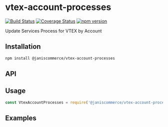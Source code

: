 # vtex-account-processes

[![Build Status](https://travis-ci.org/janis-commerce/vtex-account-processes.svg?branch=master)](https://travis-ci.org/janis-commerce/vtex-account-processes)
[![Coverage Status](https://coveralls.io/repos/github/janis-commerce/vtex-account-processes/badge.svg?branch=master)](https://coveralls.io/github/janis-commerce/vtex-account-processes?branch=master)
[![npm version](https://badge.fury.io/js/%40janiscommerce%2Fvtex-account-processes.svg)](https://www.npmjs.com/package/@janiscommerce/vtex-account-processes)

Update Services Process for VTEX by Account

## Installation
```sh
npm install @janiscommerce/vtex-account-processes
```

## API


## Usage
```js
const VtexAccountProcesses = require('@janiscommerce/vtex-account-processes');

```

## Examples
